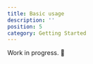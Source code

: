 ```yaml
---
title: Basic usage
description: ''
position: 5
category: Getting Started
---
```


<alert type="warning">

Work in progress. 🚧

</alert>
